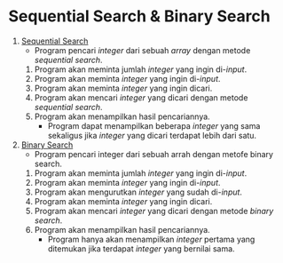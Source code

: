 # Sequential Search & Binary Search

1. [Sequential Search](https://github.com/nyferin/kuliah_asd/blob/main/searching/sequentialSearch.c)
    - Program pencari _integer_ dari sebuah _array_ dengan metode _sequential search_.
    1. Program akan meminta jumlah _integer_ yang ingin di-_input_.
    2. Program akan meminta _integer_ yang ingin di-_input_.
    3. Program akan meminta _integer_ yang ingin dicari.
    4. Program akan mencari _integer_ yang dicari dengan metode _sequential search_.
    5. Program akan menampilkan hasil pencariannya.
        - Program dapat menampilkan beberapa _integer_ yang sama sekaligus jika _integer_ yang dicari terdapat lebih dari satu.
2. [Binary Search](https://github.com/nyferin/kuliah_asd/blob/main/searching/binarySearch.c)
    - Program pencari integer dari sebuah arrah dengan metofe binary search. 
    1. Program akan meminta jumlah _integer_ yang ingin di-_input_.
    2. Program akan meminta _integer_ yang ingin di-_input_.
    3. Program akan mengurutkan _integer_ yang sudah di-_input_.
    4. Program akan meminta _integer_ yang ingin dicari.
    5. Program akan mencari _integer_ yang dicari dengan metode _binary search_.
    6. Program akan menampilkan hasil pencariannya.
       - Program hanya akan menampilkan _integer_ pertama yang ditemukan jika terdapat _integer_ yang bernilai sama.
